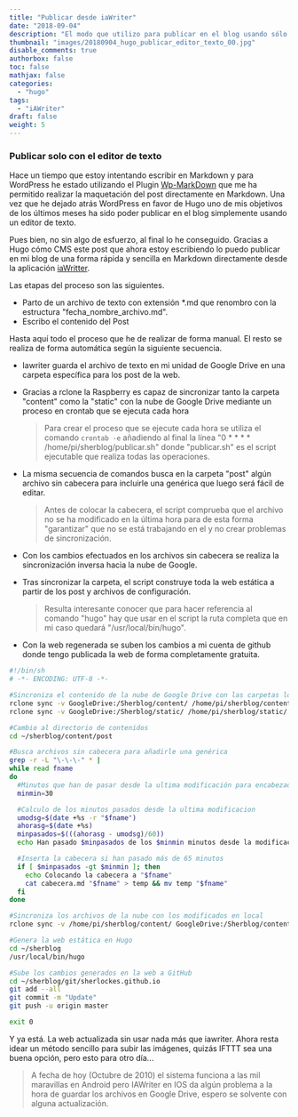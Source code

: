 ```yaml
---
title: "Publicar desde iaWriter"
date: "2018-09-04"
description: "El modo que utilizo para publicar en el blog usando sólo el editor de texto."
thumbnail: "images/20180904_hugo_publicar_editor_texto_00.jpg"
disable_comments: true
authorbox: false
toc: false
mathjax: false
categories:
  - "hugo"
tags:
  - "iAWriter"
draft: false
weight: 5
---
```


### Publicar solo con el editor de texto
Hace un tiempo que estoy intentando escribir en Markdown y para WordPress he estado utilizando el Plugin [Wp-MarkDown][11] que me ha permitido realizar la maquetación del post directamente en Markdown. Una vez que he dejado atrás WordPress en favor de Hugo uno de mis objetivos de los últimos meses ha sido poder publicar en el blog simplemente usando un editor de texto.

Pues bien, no sin algo de esfuerzo, al final lo he conseguido. Gracias a Hugo cómo CMS este post que ahora estoy escribiendo lo puedo publicar en mi blog de una forma rápida y sencilla en Markdown directamente desde la aplicación [iaWritter][12].

Las etapas del proceso son las siguientes.

* Parto de un archivo de texto con extensión *.md que renombro con la estructura "fecha_nombre_archivo.md".
* Escribo el contenido del Post

Hasta aquí todo el proceso que he de realizar de forma manual. El resto se realiza de forma automática según la siguiente secuencia.

* Iawriter guarda el archivo de texto en mi unidad de Google Drive en una carpeta específica para los post de la web.

* Gracias a rclone la Raspberry es capaz de sincronizar tanto la carpeta "content" como la "static" con la nube de Google Drive mediante un proceso en crontab que se ejecuta cada hora

  > Para crear el proceso que se ejecute cada hora  se utiliza el comando `crontab -e` añadiendo al final la línea "0 * * * * /home/pi/sherblog/publicar.sh" donde "publicar.sh" es el script ejecutable que realiza todas las operaciones.

* La misma secuencia de comandos busca en la carpeta "post" algún archivo sin cabecera para incluirle una genérica que luego será fácil de editar.

  > Antes de colocar la cabecera, el script comprueba que el archivo no se ha modificado en la última hora para de esta forma "garantizar" que no se está trabajando en el y no crear problemas de sincronización.

* Con los cambios efectuados en los archivos sin cabecera se realiza la sincronización inversa hacia la nube de Google. 

* Tras sincronizar la carpeta, el script construye toda la web estática a partir de los post y archivos de configuración.

  > Resulta interesante conocer que para hacer referencia al comando "hugo" hay que usar en el script la ruta completa que en mi caso quedará "/usr/local/bin/hugo". 

* Con la web regenerada se suben los cambios a mi cuenta de github donde tengo publicada la web de forma completamente gratuita.

```bash
#!/bin/sh
# -*- ENCODING: UTF-8 -*-

#Sincroniza el contenido de la nube de Google Drive con las carpetas locales
rclone sync -v GoogleDrive:/Sherblog/content/ /home/pi/sherblog/content/
rclone sync -v GoogleDrive:/Sherblog/static/ /home/pi/sherblog/static/

#Cambio al directorio de contenidos
cd ~/sherblog/content/post

#Busca archivos sin cabecera para añadirle una genérica
grep -r -L "\-\-\-" * |
while read fname
do
  #Minutos que han de pasar desde la ultima modificación para encabezado
  minmin=30

  #Calculo de los minutos pasados desde la ultima modificacion
  umodsg=$(date +%s -r "$fname")
  ahorasg=$(date +%s)
  minpasados=$(((ahorasg - umodsg)/60))
  echo Han pasado $minpasados de los $minmin minutos desde la modificación de "$fname"

  #Inserta la cabecera si han pasado más de 65 minutos
  if [ $minpasados -gt $minmin ]; then
    echo Colocando la cabecera a "$fname"
    cat cabecera.md "$fname" > temp && mv temp "$fname"
  fi
done

#Sincroniza los archivos de la nube con los modificados en local
rclone sync -v /home/pi/sherblog/content/ GoogleDrive:/Sherblog/content/

#Genera la web estática en Hugo
cd ~/sherblog
/usr/local/bin/hugo

#Sube los cambios generados en la web a GitHub
cd ~/sherblog/git/sherlockes.github.io
git add --all
git commit -m "Update"
git push -u origin master

exit 0
```

Y ya está. La web actualizada sin usar nada más que iawriter. Ahora resta idear un método sencillo para subir las imágenes, quizás IFTTT sea una buena opción, pero esto para otro día...

> A fecha de hoy (Octubre de 2010) el sistema funciona a las mil maravillas en Android pero IAWriter en IOS da algún problema a la hora de guardar los archivos en Google Drive, espero se solvente con alguna actualización. 

[11]: https://wordpress.org/plugins/wp-markdown/
[12]: https://ia.net/writer